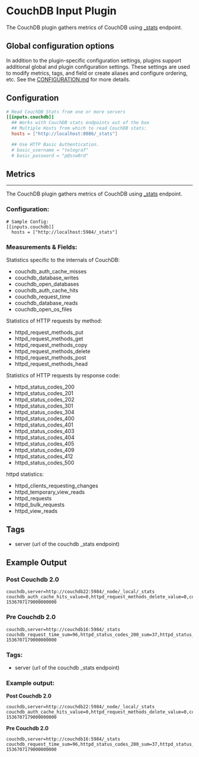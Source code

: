 # CouchDB Input Plugin

The CouchDB plugin gathers metrics of CouchDB using [_stats] endpoint.

## Global configuration options <!-- @/docs/includes/plugin_config.md -->

In addition to the plugin-specific configuration settings, plugins support
additional global and plugin configuration settings. These settings are used to
modify metrics, tags, and field or create aliases and configure ordering, etc.
See the [CONFIGURATION.md][CONFIGURATION.md] for more details.

[CONFIGURATION.md]: ../../../docs/CONFIGURATION.md

## Configuration

```toml @sample.conf
# Read CouchDB Stats from one or more servers
[[inputs.couchdb]]
  ## Works with CouchDB stats endpoints out of the box
  ## Multiple Hosts from which to read CouchDB stats:
  hosts = ["http://localhost:8086/_stats"]

  ## Use HTTP Basic Authentication.
  # basic_username = "telegraf"
  # basic_password = "p@ssw0rd"
```

## Metrics
---

The CouchDB plugin gathers metrics of CouchDB using [_stats](http://docs.couchdb.org/en/1.6.1/api/server/common.html?highlight=stats#get--_stats) endpoint.

### Configuration:

```
# Sample Config:
[[inputs.couchdb]]
  hosts = ["http://localhost:5984/_stats"]
```

### Measurements & Fields:

Statistics specific to the internals of CouchDB:

- couchdb_auth_cache_misses
- couchdb_database_writes
- couchdb_open_databases
- couchdb_auth_cache_hits
- couchdb_request_time
- couchdb_database_reads
- couchdb_open_os_files

Statistics of HTTP requests by method:

- httpd_request_methods_put
- httpd_request_methods_get
- httpd_request_methods_copy
- httpd_request_methods_delete
- httpd_request_methods_post
- httpd_request_methods_head

Statistics of HTTP requests by response code:

- httpd_status_codes_200
- httpd_status_codes_201
- httpd_status_codes_202
- httpd_status_codes_301
- httpd_status_codes_304
- httpd_status_codes_400
- httpd_status_codes_401
- httpd_status_codes_403
- httpd_status_codes_404
- httpd_status_codes_405
- httpd_status_codes_409
- httpd_status_codes_412
- httpd_status_codes_500

httpd statistics:

- httpd_clients_requesting_changes
- httpd_temporary_view_reads
- httpd_requests
- httpd_bulk_requests
- httpd_view_reads

## Tags

- server (url of the couchdb _stats endpoint)

## Example Output

### Post Couchdb 2.0

```shell
couchdb,server=http://couchdb22:5984/_node/_local/_stats couchdb_auth_cache_hits_value=0,httpd_request_methods_delete_value=0,couchdb_auth_cache_misses_value=0,httpd_request_methods_get_value=42,httpd_status_codes_304_value=0,httpd_status_codes_400_value=0,httpd_request_methods_head_value=0,httpd_status_codes_201_value=0,couchdb_database_reads_value=0,httpd_request_methods_copy_value=0,couchdb_request_time_max=0,httpd_status_codes_200_value=42,httpd_status_codes_301_value=0,couchdb_open_os_files_value=2,httpd_request_methods_put_value=0,httpd_request_methods_post_value=0,httpd_status_codes_202_value=0,httpd_status_codes_403_value=0,httpd_status_codes_409_value=0,couchdb_database_writes_value=0,couchdb_request_time_min=0,httpd_status_codes_412_value=0,httpd_status_codes_500_value=0,httpd_status_codes_401_value=0,httpd_status_codes_404_value=0,httpd_status_codes_405_value=0,couchdb_open_databases_value=0 1536707179000000000
```

### Pre Couchdb 2.0

```shell
couchdb,server=http://couchdb16:5984/_stats couchdb_request_time_sum=96,httpd_status_codes_200_sum=37,httpd_status_codes_200_min=0,httpd_requests_mean=0.005,httpd_requests_min=0,couchdb_request_time_stddev=3.833,couchdb_request_time_min=1,httpd_request_methods_get_stddev=0.073,httpd_request_methods_get_min=0,httpd_status_codes_200_mean=0.005,httpd_status_codes_200_max=1,httpd_requests_sum=37,couchdb_request_time_current=96,httpd_request_methods_get_sum=37,httpd_request_methods_get_mean=0.005,httpd_request_methods_get_max=1,httpd_status_codes_200_stddev=0.073,couchdb_request_time_mean=2.595,couchdb_request_time_max=25,httpd_request_methods_get_current=37,httpd_status_codes_200_current=37,httpd_requests_current=37,httpd_requests_stddev=0.073,httpd_requests_max=1 1536707179000000000
```

[_stats]: http://docs.couchdb.org/en/1.6.1/api/server/common.html?highlight=stats#get--_stats
### Tags:

- server (url of the couchdb _stats endpoint)

### Example output:

**Post Couchdb 2.0**
```
couchdb,server=http://couchdb22:5984/_node/_local/_stats couchdb_auth_cache_hits_value=0,httpd_request_methods_delete_value=0,couchdb_auth_cache_misses_value=0,httpd_request_methods_get_value=42,httpd_status_codes_304_value=0,httpd_status_codes_400_value=0,httpd_request_methods_head_value=0,httpd_status_codes_201_value=0,couchdb_database_reads_value=0,httpd_request_methods_copy_value=0,couchdb_request_time_max=0,httpd_status_codes_200_value=42,httpd_status_codes_301_value=0,couchdb_open_os_files_value=2,httpd_request_methods_put_value=0,httpd_request_methods_post_value=0,httpd_status_codes_202_value=0,httpd_status_codes_403_value=0,httpd_status_codes_409_value=0,couchdb_database_writes_value=0,couchdb_request_time_min=0,httpd_status_codes_412_value=0,httpd_status_codes_500_value=0,httpd_status_codes_401_value=0,httpd_status_codes_404_value=0,httpd_status_codes_405_value=0,couchdb_open_databases_value=0 1536707179000000000
```

**Pre Couchdb 2.0**
```
couchdb,server=http://couchdb16:5984/_stats couchdb_request_time_sum=96,httpd_status_codes_200_sum=37,httpd_status_codes_200_min=0,httpd_requests_mean=0.005,httpd_requests_min=0,couchdb_request_time_stddev=3.833,couchdb_request_time_min=1,httpd_request_methods_get_stddev=0.073,httpd_request_methods_get_min=0,httpd_status_codes_200_mean=0.005,httpd_status_codes_200_max=1,httpd_requests_sum=37,couchdb_request_time_current=96,httpd_request_methods_get_sum=37,httpd_request_methods_get_mean=0.005,httpd_request_methods_get_max=1,httpd_status_codes_200_stddev=0.073,couchdb_request_time_mean=2.595,couchdb_request_time_max=25,httpd_request_methods_get_current=37,httpd_status_codes_200_current=37,httpd_requests_current=37,httpd_requests_stddev=0.073,httpd_requests_max=1 1536707179000000000
```
